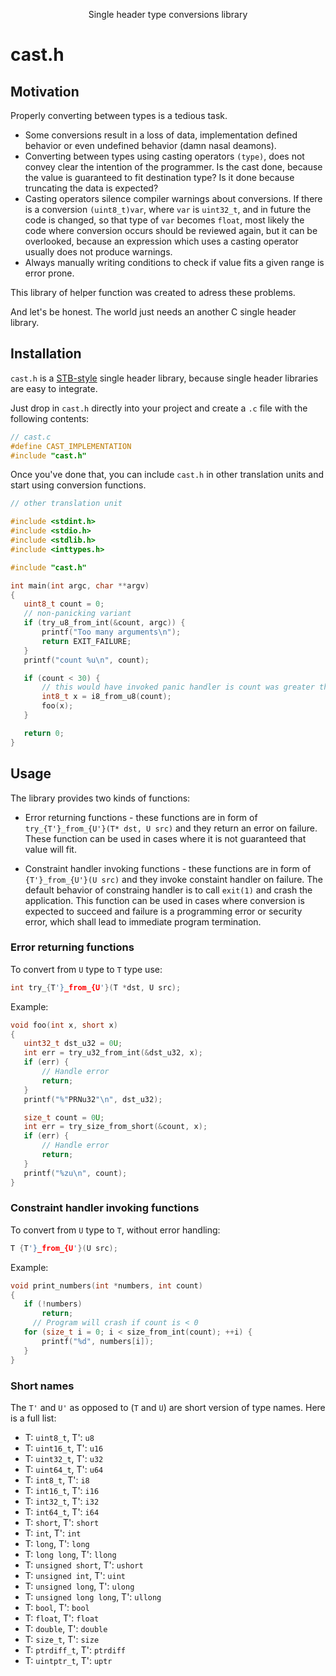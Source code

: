 <!---   THIS FILE IS AUTOMATICALLY GENERATED, DO NOT CHANGE IT BY HAND   --->

 <p align="center">
 Single header type conversions library
 </p>

 cast.h
 ======


 Motivation
 ----------

 Properly converting between types is a tedious task.

 - Some conversions result in a loss of data, implementation defined behavior
   or even undefined behavior (damn nasal deamons).
 - Converting between types using casting operators `(type)`,
   does not convey clear the intention of the programmer. Is the cast done,
   because the value is guaranteed to fit destination type? Is it done
   because truncating the data is expected?
 - Casting operators silence compiler warnings about conversions. If there is
   a conversion `(uint8_t)var`, where `var` is `uint32_t`, and in future the code
   is changed, so that type of `var` becomes `float`, most likely the code
   where conversion occurs should be reviewed again, but it can be overlooked,
   because an expression which uses a casting operator usually does not produce
   warnings.
 - Always manually writing conditions to check if value fits a given range is
   error prone.

 This library of helper function was created to adress these problems.

 And let's be honest. The world just needs an another C single header library.


 Installation
 ------------

 `cast.h` is a
[STB-style](https://github.com/nothings/stb/blob/master/docs/stb_howto.txt)
 single header library, because single header libraries are easy to integrate.

 Just drop in `cast.h` directly into your project and create a `.c` file with
 the following contents:

 ```c
 // cast.c
 #define CAST_IMPLEMENTATION
 #include "cast.h"
 ```

 Once you've done that, you can include `cast.h` in other translation units
and start using conversion functions.

 ```c
 // other translation unit

 #include <stdint.h>
 #include <stdio.h>
 #include <stdlib.h>
 #include <inttypes.h>

 #include "cast.h"

 int main(int argc, char **argv)
 {
 	uint8_t count = 0;
	// non-panicking variant
 	if (try_u8_from_int(&count, argc)) {
 		printf("Too many arguments\n");
 		return EXIT_FAILURE;
 	}
 	printf("count %u\n", count);

 	if (count < 30) {
 		// this would have invoked panic handler is count was greater that INT8_MAX
 		int8_t x = i8_from_u8(count);
 		foo(x);
 	}

 	return 0;
 }
 ```

 Usage
 -----

 The library provides two kinds of functions:

 - Error returning functions - these functions are in form of
   `try_{T'}_from_{U'}(T* dst, U src)` and they return an error on failure.
   These function can be used in cases where it is not guaranteed that
   value will fit.

 - Constraint handler invoking functions - these functions are in form of
   `{T'}_from_{U'}(U src)` and they invoke constaint handler on failure. The
   default behavior of constraing handler is to call `exit(1)` and crash the
   application. This function can be used in cases where conversion is
expected to succeed and failure is a programming error or security error,
which shall lead to immediate program termination.

 ### Error returning functions

 To convert from `U` type to `T` type use:

 ```c
 int try_{T'}_from_{U'}(T *dst, U src);
 ```

 Example:

 ```c
 void foo(int x, short x)
 {
 	uint32_t dst_u32 = 0U;
 	int err = try_u32_from_int(&dst_u32, x);
 	if (err) {
 		// Handle error
 		return;
 	}
 	printf("%"PRNu32"\n", dst_u32);

 	size_t count = 0U;
 	int err = try_size_from_short(&count, x);
 	if (err) {
 		// Handle error
 		return;
 	}
 	printf("%zu\n", count);
 }
 ```

 ### Constraint handler invoking functions

 To convert from `U` type to `T`, without error handling:

 ```c
 T {T'}_from_{U'}(U src);
 ```

 Example:

 ```c
 void print_numbers(int *numbers, int count)
 {
 	if (!numbers)
		return;
      // Program will crash if count is < 0
 	for (size_t i = 0; i < size_from_int(count); ++i) {
		printf("%d", numbers[i]);
 	}
 }
 ```

 ### Short names

 The `T'` and `U'` as opposed to (`T` and `U`) are short version of type
 names. Here is a full list:

 - T: `uint8_t`, T': `u8`
 - T: `uint16_t`, T': `u16`
 - T: `uint32_t`, T': `u32`
 - T: `uint64_t`, T': `u64`
 - T: `int8_t`, T': `i8`
 - T: `int16_t`, T': `i16`
 - T: `int32_t`, T': `i32`
 - T: `int64_t`, T': `i64`
 - T: `short`, T': `short`
 - T: `int`, T': `int`
 - T: `long`, T': `long`
 - T: `long long`, T': `llong`
 - T: `unsigned short`, T': `ushort`
 - T: `unsigned int`, T': `uint`
 - T: `unsigned long`, T': `ulong`
 - T: `unsigned long long`, T': `ullong`
 - T: `bool`, T': `bool`
 - T: `float`, T': `float`
 - T: `double`, T': `double`
 - T: `size_t`, T': `size`
 - T: `ptrdiff_t`, T': `ptrdiff`
 - T: `uintptr_t`, T': `uptr`
